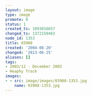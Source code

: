 ```yaml
---
layout: image
type: image
promote: 0
status: 1
created_ts: 1093016657
changed_ts: 1372159463
node_id: 1353
title: 03908
created: '2004-08-20'
changed: '2013-06-25'
aliases: []
tags:
- 2003/12 - December 2003
- Heaphy Track
images:
- - src: image/images/03908-1353.jpg
    name: 03908-1353.jpg
---
```


